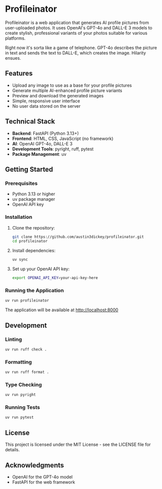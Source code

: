 # Profileinator

Profileinator is a web application that generates AI profile pictures from user-uploaded photos.
It uses OpenAI's GPT-4o and DALL-E 3 models to create stylish, professional variants of your photos suitable for various platforms.

Right now it's sorta like a game of telephone.
GPT-4o describes the picture in text and sends the text to DALL-E, which creates the image.
Hilarity ensues.

## Features

- Upload any image to use as a base for your profile pictures
- Generate multiple AI-enhanced profile picture variants
- Preview and download the generated images
- Simple, responsive user interface
- No user data stored on the server

## Technical Stack

- **Backend**: FastAPI (Python 3.13+)
- **Frontend**: HTML, CSS, JavaScript (no framework)
- **AI**: OpenAI GPT-4o, DALL-E 3
- **Development Tools**: pyright, ruff, pytest
- **Package Management**: uv

## Getting Started

### Prerequisites

- Python 3.13 or higher
- uv package manager
- OpenAI API key

### Installation

1. Clone the repository:

   ```bash
   git clone https://github.com/austin3dickey/profileinator.git
   cd profileinator
   ```

2. Install dependencies:

   ```bash
   uv sync
   ```

3. Set up your OpenAI API key:
   ```bash
   export OPENAI_API_KEY=your-api-key-here
   ```

### Running the Application

```bash
uv run profileinator
```

The application will be available at [http://localhost:8000](http://localhost:8000)

## Development

### Linting

```bash
uv run ruff check .
```

### Formatting

```bash
uv run ruff format .
```

### Type Checking

```bash
uv run pyright
```

### Running Tests

```bash
uv run pytest
```

## License

This project is licensed under the MIT License - see the LICENSE file for details.

## Acknowledgments

- OpenAI for the GPT-4o model
- FastAPI for the web framework

